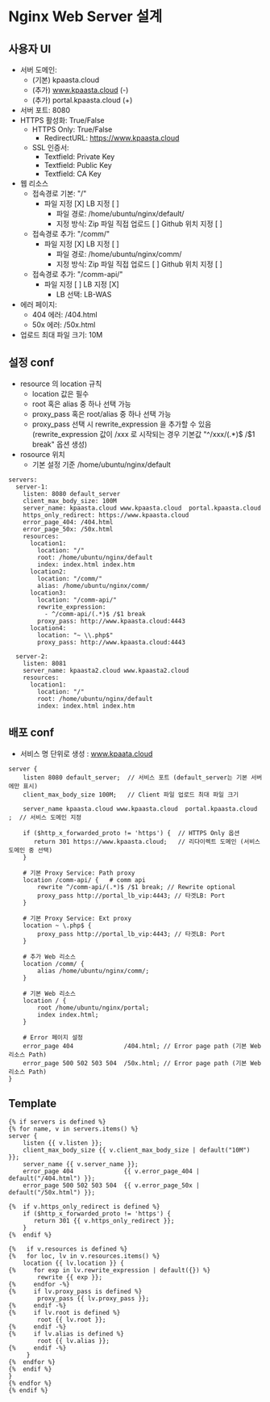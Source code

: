 # Nginx Web Server 설계

## 사용자 UI

- 서버 도메인: 
  - (기본) kpaasta.cloud
  - (추가) www.kpaasta.cloud  (-)
  - (추가) portal.kpaasta.cloud (+)
- 서버 포트: 8080
- HTTPS 활성화: True/False
  - HTTPS Only: True/False
    - RedirectURL: https://www.kpaasta.cloud
  - SSL 인증서: 
    - Textfield: Private Key 
    - Textfield: Public Key
    - Textfield: CA Key
- 웹 리소스
  - 접속경로 기본: "/" 
    - 파일 지정 [X] LB 지정 [ ]
      - 파일 경로: /home/ubuntu/nginx/default/
      - 지정 방식: Zip 파일 직접 업로드 [ ] Github 위치 지정 [ ]
  - 접속경로 추가: "/comm/" 
    - 파일 지정 [X] LB 지정 [ ]
      - 파일 경로: /home/ubuntu/nginx/comm/
      - 지정 방식: Zip 파일 직접 업로드 [ ] Github 위치 지정 [ ]
  - 접속경로 추가: "/comm-api/" 
    - 파일 지정 [ ] LB 지정 [X]
      - LB 선택: LB-WAS
- 에러 페이지: 
  - 404 에러: /404.html
  - 50x 에러: /50x.html
- 업로드 최대 파일 크기: 10M

## 설정 conf
- resource 의 location 규칙
  - location 값은 필수
  - root 혹은 alias 중 하나 선택 가능
  - proxy_pass 혹은 root/alias 중 하나 선택 가능
  - proxy_pass 선택 시 rewrite_expression 을 추가할 수 있음
    (rewrite_expression 값이 /xxx 로 시작되는 경우 기본값 "^/xxx/(.*)$ /$1 break" 옵션 생성) 
- rosource 위치
  - 기본 설정 기준 /home/ubuntu/nginx/default  
```
servers:
  server-1:
    listen: 8080 default_server
    client_max_body_size: 100M
    server_name: kpaasta.cloud www.kpaasta.cloud  portal.kpaasta.cloud
    https_only_redirect: https://www.kpaasta.cloud
    error_page_404: /404.html
    error_page_50x: /50x.html
    resources:
      location1:
        location: "/"
        root: /home/ubuntu/nginx/default
        index: index.html index.htm
      location2:
        location: "/comm/"
        alias: /home/ubuntu/nginx/comm/
      location3:
        location: "/comm-api/"
        rewrite_expression:
          - ^/comm-api/(.*)$ /$1 break
        proxy_pass: http://www.kpaasta.cloud:4443
      location4:
        location: "~ \\.php$"
        proxy_pass: http://www.kpaasta.cloud:4443

  server-2:
    listen: 8081
    server_name: kpaasta2.cloud www.kpaasta2.cloud
    resources:
      location1:
        location: "/"
        root: /home/ubuntu/nginx/default
        index: index.html index.htm
```

## 배포 conf
- 서비스 명 단위로 생성 : www.kpaata.cloud
```
server {
    listen 8080 default_server;  // 서비스 포트 (default_server는 기본 서버에만 표시)
    client_max_body_size 100M;   // Client 파일 업로드 최대 파일 크기

    server_name kpaasta.cloud www.kpaasta.cloud  portal.kpaasta.cloud ;  // 서비스 도메인 지정

    if ($http_x_forwarded_proto != 'https') {  // HTTPS Only 옵션
       return 301 https://www.kpaasta.cloud;   // 리다이렉트 도메인 (서비스 도메인 중 선택)
    }

    # 기본 Proxy Service: Path proxy
    location /comm-api/ {   # comm api
        rewrite ^/comm-api/(.*)$ /$1 break; // Rewrite optional
        proxy_pass http://portal_lb_vip:4443; // 타겟LB: Port
    }

    # 기본 Proxy Service: Ext proxy
    location ~ \.php$ {
        proxy_pass http://portal_lb_vip:4443; // 타겟LB: Port
    }

    # 추가 Web 리소스
    location /comm/ {
        alias /home/ubuntu/nginx/comm/;  
    }

    # 기본 Web 리소스
    location / {
        root /home/ubuntu/nginx/portal;
        index index.html;
    }

    # Error 페이지 설정
    error_page 404              /404.html; // Error page path (기본 Web 리소스 Path)
    error_page 500 502 503 504  /50x.html; // Error page path (기본 Web 리소스 Path)  
}
```

## Template
```
{% if servers is defined %}
{% for name, v in servers.items() %}
server {
    listen {{ v.listen }};
    client_max_body_size {{ v.client_max_body_size | default("10M") }};
    server_name {{ v.server_name }};
    error_page 404              {{ v.error_page_404 | default("/404.html") }};
    error_page 500 502 503 504  {{ v.error_page_50x | default("/50x.html") }};

{%  if v.https_only_redirect is defined %}
    if ($http_x_forwarded_proto != 'https') {
       return 301 {{ v.https_only_redirect }};
    }
{%  endif %}

{%   if v.resources is defined %}
{%   for loc, lv in v.resources.items() %}
    location {{ lv.location }} {
{%     for exp in lv.rewrite_expression | default({}) %}
        rewrite {{ exp }};
{%     endfor -%}
{%     if lv.proxy_pass is defined %}
        proxy_pass {{ lv.proxy_pass }};
{%     endif -%}
{%     if lv.root is defined %}
        root {{ lv.root }};
{%     endif -%}
{%     if lv.alias is defined %}
        root {{ lv.alias }};
{%     endif -%}
     }
{%  endfor %}
{%  endif %}
}
{% endfor %}
{% endif %}
```
